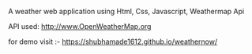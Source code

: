 A weather web application using Html, Css, Javascript, Weathermap Api

API used: http://www.OpenWeatherMap.org

for demo visit :- https://shubhamade1612.github.io/weathernow/
